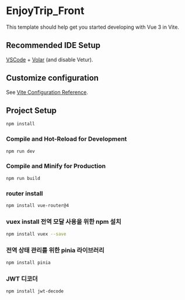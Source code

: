# EnjoyTrip_Front

This template should help get you started developing with Vue 3 in Vite.

## Recommended IDE Setup

[VSCode](https://code.visualstudio.com/) + [Volar](https://marketplace.visualstudio.com/items?itemName=Vue.volar) (and disable Vetur).

## Customize configuration

See [Vite Configuration Reference](https://vitejs.dev/config/).

## Project Setup

```sh
npm install
```

### Compile and Hot-Reload for Development

```sh
npm run dev
```

### Compile and Minify for Production

```sh
npm run build
```

### router install

```sh
npm install vue-router@4
```

### vuex install 전역 모달 사용을 위한 npm 설치

```sh
npm install vuex --save
```

### 전역 상태 관리를 위한 pinia 라이브러리

```sh
npm install pinia
```

### JWT 디코더

```sh
npm install jwt-decode
```
